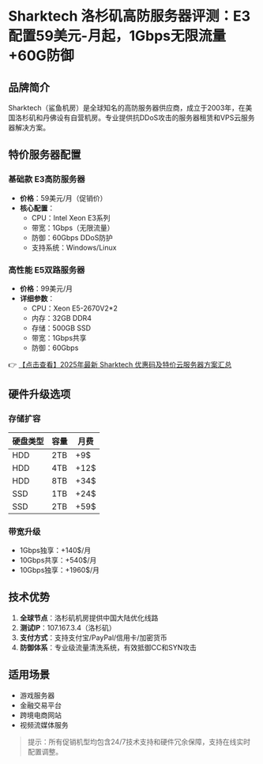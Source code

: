 # Sharktech 洛杉矶高防服务器评测：E3配置59美元-月起，1Gbps无限流量+60G防御

## 品牌简介
Sharktech（鲨鱼机房）是全球知名的高防服务器供应商，成立于2003年，在美国洛杉矶和丹佛设有自营机房。专业提供抗DDoS攻击的服务器租赁和VPS云服务器解决方案。

## 特价服务器配置
### 基础款 E3高防服务器
- **价格**：59美元/月（促销价）
- **核心配置**：
  - CPU：Intel Xeon E3系列
  - 带宽：1Gbps（无限流量）
  - 防御：60Gbps DDoS防护
  - 支持系统：Windows/Linux

### 高性能 E5双路服务器
- **价格**：99美元/月
- **详细参数**：
  - CPU：Xeon E5-2670V2*2
  - 内存：32GB DDR4
  - 存储：500GB SSD
  - 带宽：1Gbps共享
  - 防御：60Gbps

👉 [【点击查看】2025年最新 Sharktech 优惠码及特价云服务器方案汇总](https://bit.ly/Sharktech)

## 硬件升级选项
### 存储扩容
| 硬盘类型 | 容量 | 月费 |
|---------|------|------|
| HDD     | 2TB  | +9$  |
| HDD     | 4TB  | +12$ |
| HDD     | 8TB  | +34$ |
| SSD     | 1TB  | +24$ |
| SSD     | 2TB  | +59$ |

### 带宽升级
- 1Gbps独享：+140$/月
- 10Gbps共享：+540$/月
- 10Gbps独享：+1960$/月

## 技术优势
1. **全球节点**：洛杉矶机房提供中国大陆优化线路
2. **测试IP**：107.167.3.4（洛杉矶）
3. **支付方式**：支持支付宝/PayPal/信用卡/加密货币
4. **防御体系**：专业级流量清洗系统，有效抵御CC和SYN攻击

## 适用场景
- 游戏服务器
- 金融交易平台
- 跨境电商网站
- 视频流媒体服务

> 提示：所有促销机型均包含24/7技术支持和硬件冗余保障，支持在线实时配置调整。